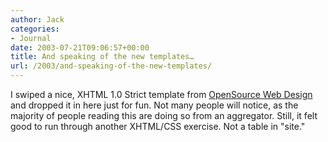 ```yaml
---
author: Jack
categories:
- Journal
date: 2003-07-21T09:06:57+00:00
title: And speaking of the new templates…
url: /2003/and-speaking-of-the-new-templates/
---
```


I swiped a nice, XHTML 1.0 Strict template from [OpenSource Web Design][1] and dropped it in here just for fun. Not many people will notice, as the majority of people reading this are doing so from an aggregator. Still, it felt good to run through another XHTML/CSS exercise. Not a table in "site."

 [1]: http://www.oswd.org/